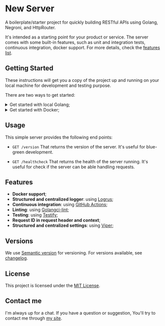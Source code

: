 # New Server

A boilerplate/starter project for quickly building RESTful APIs using Golang, Negroni, and HttpRouter.

It's intended as a starting point for your product or service. The server comes with some built-in features, such as unit and integration tests, continuous integration, docker support. For more details, check the [features list](#features).

## Getting Started

These instructions will get you a copy of the project up and running on your local machine for development and testing purpose.

There are two ways to get started:

<details>
<summary>Get started with local Golang;</summary>

### Prerequisites

- [Golang](https://golang.org/) - Go is an open source programming language that makes it easy to build simple, reliable, and efficient software. You need the version 1.17.

### Installation

1. Clone this repository and access the folder project;

2. Run the following commands:

    ```bash
    make setup
    make run
    ```

3. Open <http://localhost:3000/healthcheck> with your browser to see the result.

### Running tests

1. Run the server

    ```bash
    make run
    ```

2. In another terminal, run the tests:

    ```bash
    make test
    ```

</details>

<details>
<summary>Get started with Docker;</summary>

### Prerequisites

- [Docker](https://www.docker.com/) - is an open platform for developing, shipping, and running applications. Docker enables you to separate your applications from your infrastructure so you can deliver software quickly.

### Installation

1. Clone this repository and access the folder project;

2. Run the following commands:

    ```bash
    make docker-build
    make docker-run
    ```

3. Open <http://localhost:3000/healthcheck> with your browser to see the result.

4. For kill container's Docker, run the following command:

    ```bash
    make docker-kill
    ```

</details>

## Usage

This simple server provides the following end points:

- `GET /version`
 That returns the version of the server. It's useful for blue-green development.

- `GET /healthcheck`
 That returns the health of the server running. It's useful for check if the server can be able handling requests.

## Features

- **Docker support**;
- **Structured and centralized logger**: using [Logrus](https://github.com/sirupsen/logrus);
- **Continuous integration**: using [GitHub Actions](https://github.com/features/actions);
- **Linting**: using [Golangci-lint](https://github.com/golangci/golangci-lint);
- **Testing**: using [Testify](https://github.com/stretchr/testify);
- **Request ID in request header and context**;
- **Structured and centralized settings**: using [Viper](https://github.com/spf13/viper);

## Versions

We use [Semantic version](http://semver.org) for versioning. For versions available, see [changelog](Changelog.md).

## License

This project is licensed under the [MIT License](LICENSE).

## Contact me

I'm always up for a chat. If you have a question or suggestion, You'll try to contact me through [my site](https://yasminteles.com).

